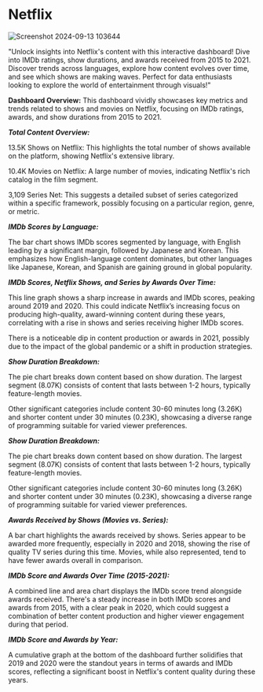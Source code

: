 # Netflix

![Screenshot 2024-09-13 103644](https://github.com/user-attachments/assets/65b38ef5-c961-40b5-b087-f596227ebdc4)



 "Unlock insights into Netflix's content with this interactive dashboard! Dive into IMDb ratings, show durations, and awards received from 2015 to 2021. Discover trends across languages, explore how content evolves over time, and see which shows are making waves. Perfect for data enthusiasts looking to explore the world of entertainment through visuals!"

**Dashboard Overview:**
This dashboard vividly showcases key metrics and trends related to shows and movies on Netflix, focusing on IMDb ratings, awards, and show durations from 2015 to 2021.



***Total Content Overview:***

13.5K Shows on Netflix: This highlights the total number of shows available on the platform, showing Netflix's extensive library.

10.4K Movies on Netflix: A large number of movies, indicating Netflix's rich catalog in the film segment.

3,109 Series Net: This suggests a detailed subset of series categorized within a specific framework, possibly focusing on a particular region, genre, or metric.


***IMDb Scores by Language:***

The bar chart shows IMDb scores segmented by language, with English leading by a significant margin, followed by Japanese and Korean. This emphasizes how English-language content dominates, but other languages like Japanese, Korean, and Spanish are gaining ground in global popularity.


***IMDb Scores, Netflix Shows, and Series by Awards Over Time:***

This line graph shows a sharp increase in awards and IMDb scores, peaking around 2019 and 2020. This could indicate Netflix’s increasing focus on producing high-quality, award-winning content during these years, correlating with a rise in shows and series receiving higher IMDb scores.

There is a noticeable dip in content production or awards in 2021, possibly due to the impact of the global pandemic or a shift in production strategies.

***Show Duration Breakdown:***

The pie chart breaks down content based on show duration. The largest segment (8.07K) consists of content that lasts between 1-2 hours, typically feature-length movies.

Other significant categories include content 30-60 minutes long (3.26K) and shorter content under 30 minutes (0.23K), showcasing a diverse range of programming suitable for varied viewer preferences.


***Show Duration Breakdown:***

The pie chart breaks down content based on show duration. The largest segment (8.07K) consists of content that lasts between 1-2 hours, typically feature-length movies.

Other significant categories include content 30-60 minutes long (3.26K) and shorter content under 30 minutes (0.23K), showcasing a diverse range of programming suitable for varied viewer preferences.


***Awards Received by Shows (Movies vs. Series):***

A bar chart highlights the awards received by shows. Series appear to be awarded more frequently, especially in 2020 and 2018, showing the rise of quality TV series during this time. Movies, while also represented, tend to have fewer awards overall in comparison.

***IMDb Score and Awards Over Time (2015-2021):***

A combined line and area chart displays the IMDb score trend alongside awards received. There's a steady increase in both IMDb scores and awards from 2015, with a clear peak in 2020, which could suggest a combination of better content production and higher viewer engagement during that period.


 ***IMDb Score and Awards by Year:***
 
A cumulative graph at the bottom of the dashboard further solidifies that 2019 and 2020 were the standout years in terms of awards and IMDb scores, reflecting a significant boost in Netflix's content quality during these years.
